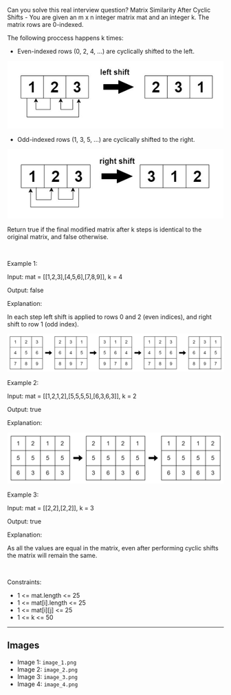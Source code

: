 Can you solve this real interview question? Matrix Similarity After Cyclic Shifts - You are given an m x n integer matrix mat and an integer k. The matrix rows are 0-indexed.

The following proccess happens k times:

 * Even-indexed rows (0, 2, 4, ...) are cyclically shifted to the left.

![Example 1](./image_1.png)

 * Odd-indexed rows (1, 3, 5, ...) are cyclically shifted to the right.

![Example 2](./image_2.png)

Return true if the final modified matrix after k steps is identical to the original matrix, and false otherwise.

 

Example 1:

Input: mat = [[1,2,3],[4,5,6],[7,8,9]], k = 4

Output: false

Explanation:

In each step left shift is applied to rows 0 and 2 (even indices), and right shift to row 1 (odd index).

![Example 3](./image_3.png)

Example 2:

Input: mat = [[1,2,1,2],[5,5,5,5],[6,3,6,3]], k = 2

Output: true

Explanation:

![Example 4](./image_4.png)

Example 3:

Input: mat = [[2,2],[2,2]], k = 3

Output: true

Explanation:

As all the values are equal in the matrix, even after performing cyclic shifts the matrix will remain the same.

 

Constraints:

 * 1 <= mat.length <= 25
 * 1 <= mat[i].length <= 25
 * 1 <= mat[i][j] <= 25
 * 1 <= k <= 50

---

## Images

- Image 1: `image_1.png`
- Image 2: `image_2.png`
- Image 3: `image_3.png`
- Image 4: `image_4.png`
